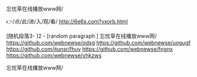 
忘忧草在线播放www网/




👉/点/此/进/入/观/看/ http://6e6s.com?vxorb.html




[随机段落3-
]2 - [random paragraph
]
忘忧草在线播放www网/ https://github.com/webnewse/odsg
https://github.com/webnewse/uogugf
https://github.com/itunsr/fhuy
https://github.com/webnewse/fngnx
https://github.com/webnewse/vhkzws





忘忧草在线播放www网/
